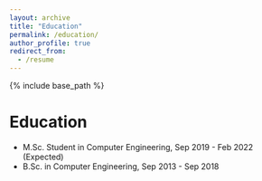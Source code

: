 ```yaml
---
layout: archive
title: "Education"
permalink: /education/
author_profile: true
redirect_from:
  - /resume
---
```


{% include base_path %}

Education
======
* M.Sc. Student in Computer Engineering, Sep 2019 - Feb 2022 (Expected)
* B.Sc. in Computer Engineering, Sep 2013 - Sep 2018
